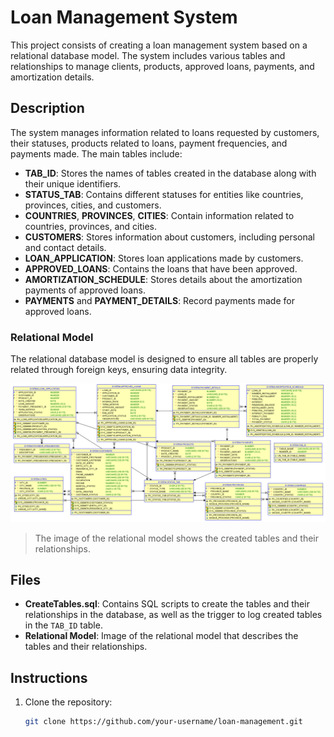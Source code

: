 # Loan Management System

This project consists of creating a loan management system based on a relational database model. The system includes various tables and relationships to manage clients, products, approved loans, payments, and amortization details.

## Description

The system manages information related to loans requested by customers, their statuses, products related to loans, payment frequencies, and payments made. The main tables include:

- **TAB_ID**: Stores the names of tables created in the database along with their unique identifiers.
- **STATUS_TAB**: Contains different statuses for entities like countries, provinces, cities, and customers.
- **COUNTRIES**, **PROVINCES**, **CITIES**: Contain information related to countries, provinces, and cities.
- **CUSTOMERS**: Stores information about customers, including personal and contact details.
- **LOAN_APPLICATION**: Stores loan applications made by customers.
- **APPROVED_LOANS**: Contains the loans that have been approved.
- **AMORTIZATION_SCHEDULE**: Stores details about the amortization payments of approved loans.
- **PAYMENTS** and **PAYMENT_DETAILS**: Record payments made for approved loans.

### Relational Model

The relational database model is designed to ensure all tables are properly related through foreign keys, ensuring data integrity.

![Relational Model](./model/Relational_Model.png)

> The image of the relational model shows the created tables and their relationships.

## Files

- **CreateTables.sql**: Contains SQL scripts to create the tables and their relationships in the database, as well as the trigger to log created tables in the `TAB_ID` table.
- **Relational Model**: Image of the relational model that describes the tables and their relationships.

## Instructions

1. Clone the repository:
   ```bash
   git clone https://github.com/your-username/loan-management.git
